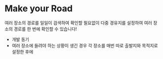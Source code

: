 # Make your Road
여러 장소의 경로를 일일이 검색하여 확인할 필요없이 다중 경유지를 설정하여 여러 장소의 경로를 한 번에 확인할 수 있습니다!

- 개발 동기
-   여러 장소에 들려야 하는 상황이 생긴 경우 각 장소를 매번 따로 출발지와 목적지로 설정한 후에 
